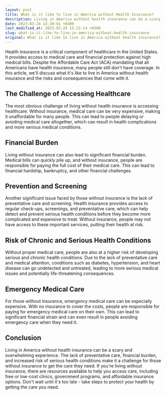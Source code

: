 ```yaml
---
layout: post
title: What is it like to live in America without Health Insurance?
description: Living in America without health insurance can be a scary and overwhelming experience. In this article, we'll discuss the challenges, risks, and consequences of not having health insurance in the United States.
date: 2023-03-24 13:39:01 +0300
last_modified_at: 2023-03-24 15:22:14 +0300
slug: what-is-it-like-to-live-in-america-without-health-insurance
original: What is it like to live in America without health insurance?
---
```

Health insurance is a critical component of healthcare in the United States. It provides access to medical care and financial protection against high medical bills. Despite the Affordable Care Act (ACA) mandating that all Americans have health insurance, many people still don't have coverage. In this article, we'll discuss what it's like to live in America without health insurance and the risks and consequences that come with it.

## The Challenge of Accessing Healthcare

The most obvious challenge of living without health insurance is accessing healthcare. Without insurance, medical care can be very expensive, making it unaffordable for many people. This can lead to people delaying or avoiding medical care altogether, which can result in health complications and more serious medical conditions.

## Financial Burden

Living without insurance can also lead to significant financial burden. Medical bills can quickly pile up, and without insurance, people are responsible for paying the full cost of their medical care. This can lead to financial hardship, bankruptcy, and other financial challenges.

## Prevention and Screening

Another significant issue faced by those without insurance is the lack of preventative care and screening. Health insurance provides access to regular check-ups, screenings, and preventative care, which can help detect and prevent serious health conditions before they become more complicated and expensive to treat. Without insurance, people may not have access to these important services, putting their health at risk.

## Risk of Chronic and Serious Health Conditions

Without proper medical care, people are also at a higher risk of developing serious and chronic health conditions. Due to the lack of preventative care and medical attention, conditions such as diabetes, hypertension, and heart disease can go undetected and untreated, leading to more serious medical issues and potentially life-threatening consequences.

## Emergency Medical Care

For those without insurance, emergency medical care can be especially expensive. With no insurance to cover the costs, people are responsible for paying for emergency medical care on their own. This can lead to significant financial strain and can even result in people avoiding emergency care when they need it.

## Conclusion

Living in America without health insurance can be a scary and overwhelming experience. The lack of preventative care, financial burden, and increased risk of serious health conditions make it a challenge for those without insurance to get the care they need. If you're living without insurance, there are resources available to help you access care, including free or low-cost clinics, government programs, and affordable insurance options. Don't wait until it's too late - take steps to protect your health by getting the care you need.